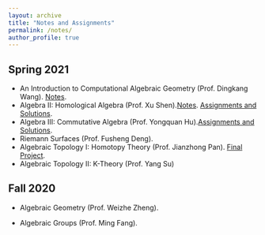 ```yaml
---
layout: archive
title: "Notes and Assignments"
permalink: /notes/
author_profile: true
---
```



<!--{% include base_path %}



{% for post in site.notes %}
  {% include archive-single.html %}
{% endfor %}-->


## Spring 2021

* An Introduction to Computational Algebraic Geometry (Prof. Dingkang Wang). [Notes](https://triangdrie.github.io/files/comput_ag_notes.pdf). 
* Algebra II: Homological Algebra (Prof. Xu Shen).[Notes](https://triangdrie.github.io/files/homol_alg_notes.pdf). [Assignments and Solutions](https://triangdrie.github.io/files/homol_alg_assign.pdf).
* Algebra III: Commutative Algebra (Prof. Yongquan Hu).[Assignments and Solutions](https://triangdrie.github.io/files/com_alg_assign.pdf).
* Riemann Surfaces (Prof. Fusheng Deng). 
* Algebraic Topology I: Homotopy Theory (Prof. Jianzhong Pan). [Final Project](https://triangdrie.github.io/files/diffeo_groups.pdf).
* Algebraic Topology II: K-Theory (Prof. Yang Su)







## Fall 2020
* Algebraic Geometry (Prof. Weizhe Zheng).

* Algebraic Groups (Prof. Ming Fang). 


